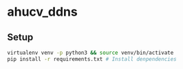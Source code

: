 # ahucv_ddns

## Setup

```bash
virtualenv venv -p python3 && source venv/bin/activate
pip install -r requirements.txt # Install denpendencies
```

